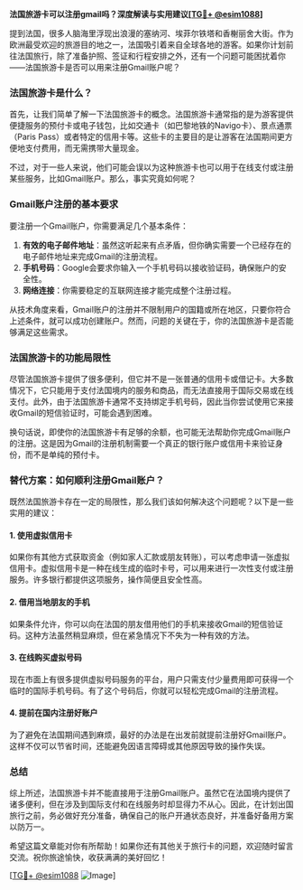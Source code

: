 **法国旅游卡可以注册gmail吗？深度解读与实用建议[[TG💪+ @esim1088](https://t.me/s/esim1088)]**

提到法国，很多人脑海里浮现出浪漫的塞纳河、埃菲尔铁塔和香榭丽舍大街。作为欧洲最受欢迎的旅游目的地之一，法国吸引着来自全球各地的游客。如果你计划前往法国旅行，除了准备护照、签证和行程安排之外，还有一个问题可能困扰着你——法国旅游卡是否可以用来注册Gmail账户呢？

### 法国旅游卡是什么？

首先，让我们简单了解一下法国旅游卡的概念。法国旅游卡通常指的是为游客提供便捷服务的预付卡或电子钱包，比如交通卡（如巴黎地铁的Navigo卡）、景点通票（Paris Pass）或者特定的信用卡等。这些卡的主要目的是让游客在法国期间更方便地支付费用，而无需携带大量现金。

不过，对于一些人来说，他们可能会误以为这种旅游卡也可以用于在线支付或注册某些服务，比如Gmail账户。那么，事实究竟如何呢？

### Gmail账户注册的基本要求

要注册一个Gmail账户，你需要满足几个基本条件：

1. **有效的电子邮件地址**：虽然这听起来有点矛盾，但你确实需要一个已经存在的电子邮件地址来完成Gmail的注册流程。
2. **手机号码**：Google会要求你输入一个手机号码以接收验证码，确保账户的安全性。
3. **网络连接**：你需要稳定的互联网连接才能完成整个注册过程。

从技术角度来看，Gmail账户的注册并不限制用户的国籍或所在地区，只要你符合上述条件，就可以成功创建账户。然而，问题的关键在于，你的法国旅游卡是否能够满足这些需求。

### 法国旅游卡的功能局限性

尽管法国旅游卡提供了很多便利，但它并不是一张普通的信用卡或借记卡。大多数情况下，它只能用于支付法国境内的服务和商品，而无法直接用于国际交易或在线支付。此外，由于法国旅游卡通常不支持绑定手机号码，因此当你尝试使用它来接收Gmail的短信验证时，可能会遇到困难。

换句话说，即使你的法国旅游卡有足够的余额，也可能无法帮助你完成Gmail账户的注册。这是因为Gmail的注册机制需要一个真正的银行账户或信用卡来验证身份，而不是单纯的预付卡。

### 替代方案：如何顺利注册Gmail账户？

既然法国旅游卡存在一定的局限性，那么我们该如何解决这个问题呢？以下是一些实用的建议：

#### 1. 使用虚拟信用卡
如果你有其他方式获取资金（例如家人汇款或朋友转账），可以考虑申请一张虚拟信用卡。虚拟信用卡是一种在线生成的临时卡号，可以用来进行一次性支付或注册服务。许多银行都提供这项服务，操作简便且安全性高。

#### 2. 借用当地朋友的手机
如果条件允许，你可以向在法国的朋友借用他们的手机来接收Gmail的短信验证码。这种方法虽然稍显麻烦，但在紧急情况下不失为一种有效的方法。

#### 3. 在线购买虚拟号码
现在市面上有很多提供虚拟号码服务的平台，用户只需支付少量费用即可获得一个临时的国际手机号码。有了这个号码后，你就可以轻松完成Gmail的注册流程。

#### 4. 提前在国内注册好账户
为了避免在法国期间遇到麻烦，最好的办法是在出发前就提前注册好Gmail账户。这样不仅可以节省时间，还能避免因语言障碍或其他原因导致的操作失误。

### 总结

综上所述，法国旅游卡并不能直接用于注册Gmail账户。虽然它在法国境内提供了诸多便利，但在涉及到国际支付和在线服务时却显得力不从心。因此，在计划出国旅行之前，务必做好充分准备，确保自己的账户开通状态良好，并准备好备用方案以防万一。

希望这篇文章能对你有所帮助！如果你还有其他关于旅行卡的问题，欢迎随时留言交流。祝你旅途愉快，收获满满的美好回忆！

[[TG💪+ @esim1088](https://t.me/s/esim1088) ![Image](https://i.postimg.cc/4NQfJmqS/Snipaste-2025-05-13-00-14-12.png)]